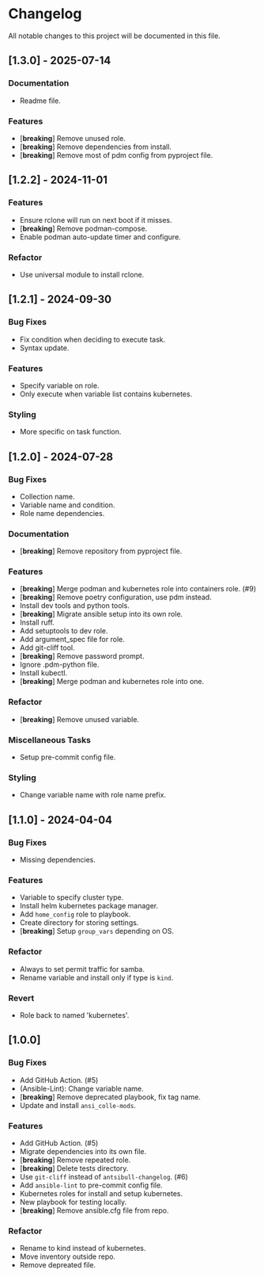# Changelog

All notable changes to this project will be documented in this file.

## [1.3.0] - 2025-07-14

### Documentation

- Readme file.

### Features

- [**breaking**] Remove unused role.
- [**breaking**] Remove dependencies from install.
- [**breaking**] Remove most of pdm config from pyproject file.

## [1.2.2] - 2024-11-01

### Features

- Ensure rclone will run on next boot if it misses.
- [**breaking**] Remove podman-compose.
- Enable podman auto-update timer and configure.

### Refactor

- Use universal module to install rclone.

## [1.2.1] - 2024-09-30

### Bug Fixes

- Fix condition when deciding to execute task.
- Syntax update.

### Features

- Specify variable on role.
- Only execute when variable list contains kubernetes.

### Styling

- More specific on task function.

## [1.2.0] - 2024-07-28

### Bug Fixes

- Collection name.
- Variable name and condition.
- Role name dependencies.

### Documentation

- [**breaking**] Remove repository from pyproject file.

### Features

- [**breaking**] Merge podman and kubernetes role into containers role. (#9)
- [**breaking**] Remove poetry configuration, use pdm instead.
- Install dev tools and python tools.
- [**breaking**] Migrate ansible setup into its own role.
- Install ruff.
- Add setuptools to dev role.
- Add argument_spec file for role.
- Add git-cliff tool.
- [**breaking**] Remove password prompt.
- Ignore .pdm-python file.
- Install kubectl.
- [**breaking**] Merge podman and kubernetes role into one.

### Refactor

- [**breaking**] Remove unused variable.

### Miscellaneous Tasks

- Setup pre-commit config file.

### Styling

- Change variable name with role name prefix.

## [1.1.0] - 2024-04-04

### Bug Fixes

- Missing dependencies.

### Features

- Variable to specify cluster type.
- Install helm kubernetes package manager.
- Add `home_config` role to playbook.
- Create directory for storing settings.
- [**breaking**] Setup `group_vars` depending on OS.

### Refactor

- Always to set permit traffic for samba.
- Rename variable and install only if type is `kind`.

### Revert

- Role back to named 'kubernetes'.

## [1.0.0]

### Bug Fixes

- Add GitHub Action. (#5)
- (Ansible-Lint): Change variable name.
- [**breaking**] Remove deprecated playbook, fix tag name.
- Update and install `ansi_colle-mods`.

### Features

- Add GitHub Action. (#5)
- Migrate dependencies into its own file.
- [**breaking**] Remove repeated role.
- [**breaking**] Delete tests directory.
- Use `git-cliff` instead of `antsibull-changelog`. (#6)
- Add `ansible-lint` to pre-commit config file.
- Kubernetes roles for install and setup kubernetes.
- New playbook for testing locally.
- [**breaking**] Remove ansible.cfg file from repo.

### Refactor

- Rename to kind instead of kubernetes.
- Move inventory outside repo.
- Remove depreated file.
<!-- generated by git-cliff -->
